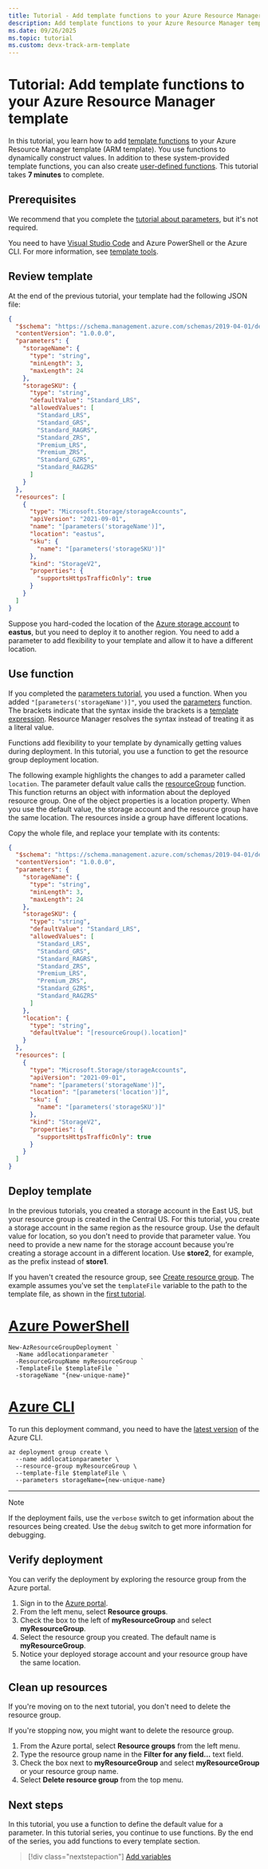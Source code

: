 ```yaml
---
title: Tutorial - Add template functions to your Azure Resource Manager template
description: Add template functions to your Azure Resource Manager template to construct values.
ms.date: 09/26/2025
ms.topic: tutorial
ms.custom: devx-track-arm-template
---
```


# Tutorial: Add template functions to your Azure Resource Manager template

In this tutorial, you learn how to add [template functions](template-functions.md) to your Azure Resource Manager template (ARM template). You use functions to dynamically construct values. In addition to these system-provided template functions, you can also create [user-defined functions](./user-defined-functions.md). This tutorial takes **7 minutes** to complete.

## Prerequisites

We recommend that you complete the [tutorial about parameters](template-tutorial-add-parameters.md), but it's not required.

You need to have [Visual Studio Code](https://code.visualstudio.com/) and Azure PowerShell or the Azure CLI. For more information, see [template tools](template-tutorial-create-first-template.md#get-tools).

## Review template

At the end of the previous tutorial, your template had the following JSON file:

```json
{
  "$schema": "https://schema.management.azure.com/schemas/2019-04-01/deploymentTemplate.json#",
  "contentVersion": "1.0.0.0",
  "parameters": {
    "storageName": {
      "type": "string",
      "minLength": 3,
      "maxLength": 24
    },
    "storageSKU": {
      "type": "string",
      "defaultValue": "Standard_LRS",
      "allowedValues": [
        "Standard_LRS",
        "Standard_GRS",
        "Standard_RAGRS",
        "Standard_ZRS",
        "Premium_LRS",
        "Premium_ZRS",
        "Standard_GZRS",
        "Standard_RAGZRS"
      ]
    }
  },
  "resources": [
    {
      "type": "Microsoft.Storage/storageAccounts",
      "apiVersion": "2021-09-01",
      "name": "[parameters('storageName')]",
      "location": "eastus",
      "sku": {
        "name": "[parameters('storageSKU')]"
      },
      "kind": "StorageV2",
      "properties": {
        "supportsHttpsTrafficOnly": true
      }
    }
  ]
}
```

Suppose you hard-coded the location of the [Azure storage account](../../storage/common/storage-account-create.md) to **eastus**, but you need to deploy it to another region. You need to add a parameter to add flexibility to your template and allow it to have a different location.

## Use function

If you completed the [parameters tutorial](./template-tutorial-add-parameters.md#make-template-reusable), you used a function. When you added `"[parameters('storageName')]"`, you used the [parameters](template-functions-deployment.md#parameters) function. The brackets indicate that the syntax inside the brackets is a [template expression](template-expressions.md). Resource Manager resolves the syntax instead of treating it as a literal value.

Functions add flexibility to your template by dynamically getting values during deployment. In this tutorial, you use a function to get the resource group deployment location.

The following example highlights the changes to add a parameter called `location`. The parameter default value calls the [resourceGroup](template-functions-resource.md#resourcegroup) function. This function returns an object with information about the deployed resource group. One of the object properties is a location property. When you use the default value, the storage account and the resource group have the same location. The resources inside a group have different locations.

Copy the whole file, and replace your template with its contents:

```json
{
  "$schema": "https://schema.management.azure.com/schemas/2019-04-01/deploymentTemplate.json#",
  "contentVersion": "1.0.0.0",
  "parameters": {
    "storageName": {
      "type": "string",
      "minLength": 3,
      "maxLength": 24
    },
    "storageSKU": {
      "type": "string",
      "defaultValue": "Standard_LRS",
      "allowedValues": [
        "Standard_LRS",
        "Standard_GRS",
        "Standard_RAGRS",
        "Standard_ZRS",
        "Premium_LRS",
        "Premium_ZRS",
        "Standard_GZRS",
        "Standard_RAGZRS"
      ]
    },
    "location": {
      "type": "string",
      "defaultValue": "[resourceGroup().location]"
    }
  },
  "resources": [
    {
      "type": "Microsoft.Storage/storageAccounts",
      "apiVersion": "2021-09-01",
      "name": "[parameters('storageName')]",
      "location": "[parameters('location')]",
      "sku": {
        "name": "[parameters('storageSKU')]"
      },
      "kind": "StorageV2",
      "properties": {
        "supportsHttpsTrafficOnly": true
      }
    }
  ]
}
```

## Deploy template

In the previous tutorials, you created a storage account in the East US, but your resource group is created in the Central US. For this tutorial, you create a storage account in the same region as the resource group. Use the default value for location, so you don't need to provide that parameter value. You need to provide a new name for the storage account because you're creating a storage account in a different location. Use **store2**, for example, as the prefix instead of **store1**.

If you haven't created the resource group, see [Create resource group](template-tutorial-create-first-template.md#create-resource-group). The example assumes you've set the `templateFile` variable to the path to the template file, as shown in the [first tutorial](template-tutorial-create-first-template.md#deploy-template).

# [Azure PowerShell](#tab/azure-powershell)

```azurepowershell
New-AzResourceGroupDeployment `
  -Name addlocationparameter `
  -ResourceGroupName myResourceGroup `
  -TemplateFile $templateFile `
  -storageName "{new-unique-name}"
```

# [Azure CLI](#tab/azure-cli)

To run this deployment command, you need to have the [latest version](/cli/azure/install-azure-cli) of the Azure CLI.

```azurecli
az deployment group create \
  --name addlocationparameter \
  --resource-group myResourceGroup \
  --template-file $templateFile \
  --parameters storageName={new-unique-name}
```

---

> [!NOTE]
> If the deployment fails, use the `verbose` switch to get information about the resources being created. Use the `debug` switch to get more information for debugging.

## Verify deployment

You can verify the deployment by exploring the resource group from the Azure portal.

1. Sign in to the [Azure portal](https://portal.azure.com).
1. From the left menu, select **Resource groups**.
1. Check the box to the left of **myResourceGroup** and select **myResourceGroup**.
1. Select the resource group you created. The default name is **myResourceGroup**.
1. Notice your deployed storage account and your resource group have the same location.


## Clean up resources

If you're moving on to the next tutorial, you don't need to delete the resource group.

If you're stopping now, you might want to delete the resource group.

1. From the Azure portal, select **Resource groups** from the left menu.
2. Type the resource group name in the **Filter for any field...** text field.
3. Check the box next to **myResourceGroup** and select **myResourceGroup** or your resource group name.
4. Select **Delete resource group** from the top menu.

## Next steps

In this tutorial, you use a function to define the default value for a parameter. In this tutorial series, you continue to use functions. By the end of the series, you add functions to every template section.

> [!div class="nextstepaction"]
> [Add variables](template-tutorial-add-variables.md)
